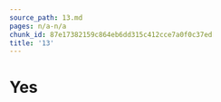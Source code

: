 ```yaml
---
source_path: 13.md
pages: n/a-n/a
chunk_id: 87e17382159c864eb6dd315c412cce7a0f0c37ed
title: '13'
---
```

# Yes
